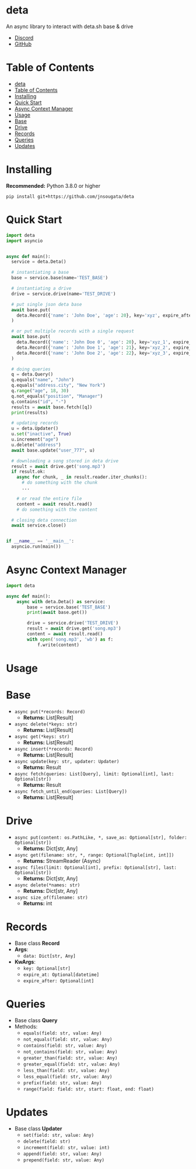 # deta

An async library to interact with deta.sh base & drive

- [Discord](https://discord.gg/bh99VTt9dH)
- [GitHub](https://github.com/jnsougata)

# Table of Contents
- [deta](#deta)
- [Table of Contents](#table-of-contents)
- [Installing](#installing)
- [Quick Start](#quick-start)
- [Async Context Manager](#async-context-manager)
- [Usage](#usage)
- [Base](#base)
- [Drive](#drive)
- [Records](#records)
- [Queries](#queries)
- [Updates](#updates)

# Installing

**Recommended:** Python 3.8.0 or higher

```shell
pip install git+https://github.com/jnsougata/deta
```

# Quick Start

```python
import deta
import asyncio


async def main():
  service = deta.Deta()

  # instantiating a base
  base = service.base(name='TEST_BASE')

  # instantiating a drive
  drive = service.drive(name='TEST_DRIVE')

  # put single json deta base
  await base.put(
    deta.Record({'name': 'John Doe', 'age': 20}, key='xyz', expire_after=100)
  )

  # or put multiple records with a single request
  await base.put(
    deta.Record({'name': 'John Doe 0', 'age': 20}, key='xyz_1', expire_after=100),
    deta.Record({'name': 'John Doe 1', 'age': 21}, key='xyz_2', expire_after=100),
    deta.Record({'name': 'John Doe 2', 'age': 22}, key='xyz_3', expire_after=100)
  )

  # doing queries
  q = deta.Query()
  q.equals("name", "John")
  q.equals("address.city", "New York")
  q.range("age", 18, 30)
  q.not_equals("position", "Manager")
  q.contains("id", "-")
  results = await base.fetch([q])
  print(results)

  # updating records
  u = deta.Updater()
  u.set("inactive", True)
  u.increment("age")
  u.delete("address")
  await base.update("user_777", u)

  # downloading a song stored in deta drive
  result = await drive.get('song.mp3')
  if result.ok:
    async for chunk, _ in result.reader.iter_chunks():
      # do something with the chunk
      ...

    # or read the entire file
    content = await result.read()
    # do something with the content

  # closing deta connection
  await service.close()


if __name__ == '__main__':
  asyncio.run(main())
```

# Async Context Manager
```python
import deta

async def main():
    async with deta.Deta() as service:
        base = service.base('TEST_BASE')
        print(await base.get())

        drive = service.drive('TEST_DRIVE')
        result = await drive.get('song.mp3')
        content = await result.read()
        with open('song.mp3', 'wb') as f:
            f.write(content)
```

# Usage

# Base
- `async put(*records: Record)` 
  - **Returns:** List[Result]
- `async delete(*keys: str)` 
  - **Returns:** List[Result]
- `async get(*keys: str)`
    - **Returns:** List[Result]
- `async insert(*records: Record)`
  - **Returns:** List[Result]
- `async update(key: str, updater: Updater)`
  - **Returns:** Result
- `async fetch(queries: List[Query], limit: Optional[int], last: Optional[str])`
  - **Returns:** Result
- `async fetch_until_end(queries: List[Query])`
  - **Returns:** List[Result]

# Drive
- `async put(content: os.PathLike, *, save_as: Optional[str], folder: Optional[str])`
  - **Returns:** Dict[str, Any]
- `async get(filename: str, *, range: Optional[Tuple[int, int]])`
  - **Returns:** StreamReader (Async)
- `async files(limit: Optional[int], prefix: Optional[str], last: Optional[str])`
  - **Returns:** Dict[str, Any]
- `async delete(*names: str)`
  - **Returns:** Dict[str, Any]
- `async size_of(filename: str)`
  - **Returns:** int

# Records
- Base class **Record** 
- **Args**:
  - `data: Dict[str, Any]`
- **KwArgs**:
  - `key: Optional[str]`
  - `expire_at: Optional[datetime]`
  - `expire_after: Optional[int]`

# Queries
- Base class **Query**
- Methods:
  - `equals(field: str, value: Any)`
  - `not_equals(field: str, value: Any)`
  - `contains(field: str, value: Any)`
  - `not_contains(field: str, value: Any)`
  - `greater_than(field: str, value: Any)`
  - `greater_equal(field: str, value: Any)`
  - `less_than(field: str, value: Any)`
  - `less_equal(field: str, value: Any)`
  - `prefix(field: str, value: Any)`
  - `range(field: field: str, start: float, end: float)`

# Updates
- Base class **Updater**
  - `set(field: str, value: Any)`
  - `delete(field: str)`
  - `increment(field: str, value: int)`
  - `append(field: str, value: Any)`
  - `prepend(field: str, value: Any)`
